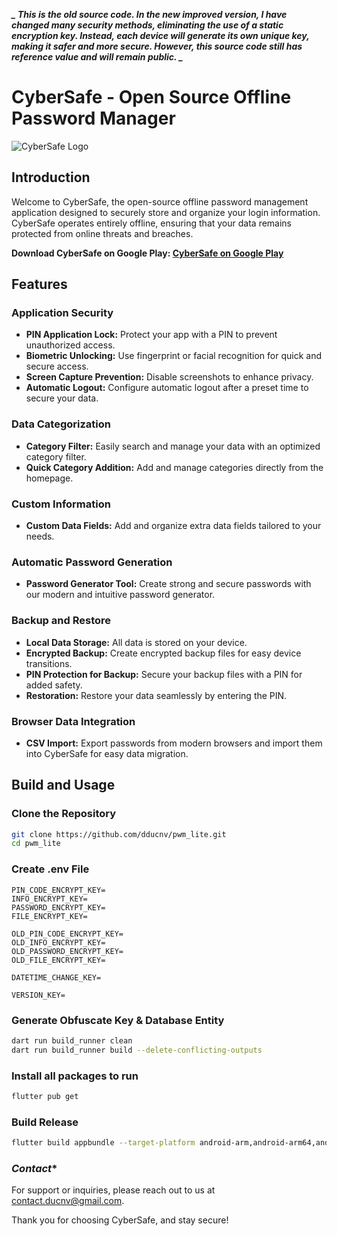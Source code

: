***_
This is the old source code. In the new improved version, I have changed many security methods, eliminating the use of a static encryption key. Instead, each device will generate its own unique key, making it safer and more secure. However, this source code still has reference value and will remain public.
_***

# CyberSafe - Open Source Offline Password Manager

![CyberSafe Logo](https://lh3.googleusercontent.com/AmTkIuE2n6Nj2HcTBWn-2rfrvq9vAmU-LhJZtZeekp3a5M5pTqSjp0L4SB-DgMXGBEo)

## Introduction

Welcome to CyberSafe, the open-source offline password management application designed to securely store and organize your login information. CyberSafe operates entirely offline, ensuring that your data remains protected from online threats and breaches.

**Download CyberSafe on Google Play: [CyberSafe on Google Play](https://play.google.com/store/apps/details?id=com.duc_app_lab_ind.cybersafe_lmt)**

## Features

### **Application Security**
- **PIN Application Lock:** Protect your app with a PIN to prevent unauthorized access.
- **Biometric Unlocking:** Use fingerprint or facial recognition for quick and secure access.
- **Screen Capture Prevention:** Disable screenshots to enhance privacy.
- **Automatic Logout:** Configure automatic logout after a preset time to secure your data.

### **Data Categorization**
- **Category Filter:** Easily search and manage your data with an optimized category filter.
- **Quick Category Addition:** Add and manage categories directly from the homepage.

### **Custom Information**
- **Custom Data Fields:** Add and organize extra data fields tailored to your needs.

### **Automatic Password Generation**
- **Password Generator Tool:** Create strong and secure passwords with our modern and intuitive password generator.

### **Backup and Restore**
- **Local Data Storage:** All data is stored on your device.
- **Encrypted Backup:** Create encrypted backup files for easy device transitions.
- **PIN Protection for Backup:** Secure your backup files with a PIN for added safety.
- **Restoration:** Restore your data seamlessly by entering the PIN.

### **Browser Data Integration**
- **CSV Import:** Export passwords from modern browsers and import them into CyberSafe for easy data migration.

## Build and Usage

### **Clone the Repository**
```bash
git clone https://github.com/dducnv/pwm_lite.git
cd pwm_lite
```

### **Create .env File**
```env
PIN_CODE_ENCRYPT_KEY=
INFO_ENCRYPT_KEY=
PASSWORD_ENCRYPT_KEY=
FILE_ENCRYPT_KEY=

OLD_PIN_CODE_ENCRYPT_KEY=
OLD_INFO_ENCRYPT_KEY=
OLD_PASSWORD_ENCRYPT_KEY=
OLD_FILE_ENCRYPT_KEY=

DATETIME_CHANGE_KEY=

VERSION_KEY=
```

### **Generate Obfuscate Key & Database Entity**
```bash
dart run build_runner clean
dart run build_runner build --delete-conflicting-outputs
```

### **Install all packages to run**
```bash
flutter pub get
```

### **Build Release**
```bash
flutter build appbundle --target-platform android-arm,android-arm64,android-x64 --obfuscate --split-debug-info=/app_build_log
```

### *Contact**
For support or inquiries, please reach out to us at contact.ducnv@gmail.com.

Thank you for choosing CyberSafe, and stay secure!



